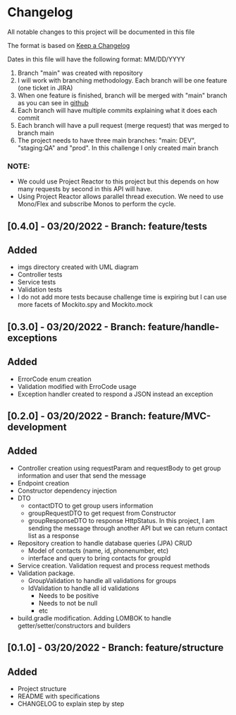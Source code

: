 # Changelog

All notable changes to this project will be documented in this file

The format is based on [Keep a Changelog](https://keepachangelog.com/en/1.0.0/)

Dates in this file will have the following format: MM/DD/YYYY

1) Branch "main" was created with repository
2) I will work with branching methodology. Each branch will be one feature (one ticket in JIRA)
3) When one feature is finished, branch will be merged with "main" branch as you can see in [github](https://github.com/aorizzuto/Inditex)
4) Each branch will have multiple commits explaining what it does each commit
5) Each branch will have a pull request (merge request) that was merged to branch main
6) The project needs to have three main branches: "main: DEV", "staging:QA" and "prod". In this challenge I only created main branch

### NOTE:
- We could use Project Reactor to this project but this depends on how many requests by second in this API will have.
- Using Project Reactor allows parallel thread execution. We need to use Mono/Flex and subscribe Monos to perform the cycle.

## [0.4.0] - 03/20/2022 - Branch: feature/tests
## Added
- imgs directory created with UML diagram
- Controller tests
- Service tests
- Validation tests
- I do not add more tests because challenge time is expiring but I can use more facets of Mockito.spy and Mockito.mock

## [0.3.0] - 03/20/2022 - Branch: feature/handle-exceptions
## Added
- ErrorCode enum creation
- Validation modified with ErroCode usage
- Exception handler created to respond a JSON instead an exception

## [0.2.0] - 03/20/2022 - Branch: feature/MVC-development
## Added
- Controller creation using requestParam and requestBody to get group information and user that send the message
- Endpoint creation
- Constructor dependency injection
- DTO
  - contactDTO to get group users information
  - groupRequestDTO to get request from Constructor
  - groupResponseDTO to response HttpStatus. In this project, I am sending the message through another API but we can return contact list as a response
- Repository creation to handle database queries (JPA) CRUD
  - Model of contacts (name, id, phonenumber, etc)
  - interface and query to bring contacts for groupId
- Service creation. Validation request and process request methods
- Validation package. 
  - GroupValidation to handle all validations for groups
  - IdValidation to handle all id validations
    - Needs to be positive
    - Needs to not be null
    - etc
- build.gradle modification. Adding LOMBOK to handle getter/setter/constructors and builders

## [0.1.0] - 03/20/2022 - Branch: feature/structure
## Added
- Project structure
- README with specifications
- CHANGELOG to explain step by step
